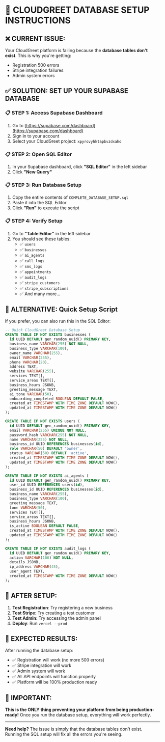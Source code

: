 # 🚀 **CLOUDGREET DATABASE SETUP INSTRUCTIONS**

## ❌ **CURRENT ISSUE:**
Your CloudGreet platform is failing because the **database tables don't exist**. This is why you're getting:
- Registration 500 errors
- Stripe integration failures  
- Admin system errors

## ✅ **SOLUTION: SET UP YOUR SUPABASE DATABASE**

### **📋 STEP 1: Access Supabase Dashboard**
1. Go to [https://supabase.com/dashboard](https://supabase.com/dashboard)
2. Sign in to your account
3. Select your CloudGreet project: `xpyrovyhktapbvzdxaho`

### **📋 STEP 2: Open SQL Editor**
1. In your Supabase dashboard, click **"SQL Editor"** in the left sidebar
2. Click **"New Query"**

### **📋 STEP 3: Run Database Setup**
1. Copy the entire contents of `COMPLETE_DATABASE_SETUP.sql`
2. Paste it into the SQL Editor
3. Click **"Run"** to execute the script

### **📋 STEP 4: Verify Setup**
1. Go to **"Table Editor"** in the left sidebar
2. You should see these tables:
   - ✅ `users`
   - ✅ `businesses`
   - ✅ `ai_agents`
   - ✅ `call_logs`
   - ✅ `sms_logs`
   - ✅ `appointments`
   - ✅ `audit_logs`
   - ✅ `stripe_customers`
   - ✅ `stripe_subscriptions`
   - ✅ And many more...

## 🎯 **ALTERNATIVE: Quick Setup Script**

If you prefer, you can also run this in the SQL Editor:

```sql
-- Quick CloudGreet Database Setup
CREATE TABLE IF NOT EXISTS businesses (
  id UUID DEFAULT gen_random_uuid() PRIMARY KEY,
  business_name VARCHAR(255) NOT NULL,
  business_type VARCHAR(100),
  owner_name VARCHAR(255),
  email VARCHAR(255),
  phone VARCHAR(20),
  address TEXT,
  website VARCHAR(255),
  services TEXT[],
  service_areas TEXT[],
  business_hours JSONB,
  greeting_message TEXT,
  ai_tone VARCHAR(50),
  onboarding_completed BOOLEAN DEFAULT FALSE,
  created_at TIMESTAMP WITH TIME ZONE DEFAULT NOW(),
  updated_at TIMESTAMP WITH TIME ZONE DEFAULT NOW()
);

CREATE TABLE IF NOT EXISTS users (
  id UUID DEFAULT gen_random_uuid() PRIMARY KEY,
  email VARCHAR(255) UNIQUE NOT NULL,
  password_hash VARCHAR(255) NOT NULL,
  name VARCHAR(255) NOT NULL,
  business_id UUID REFERENCES businesses(id),
  role VARCHAR(50) DEFAULT 'owner',
  status VARCHAR(50) DEFAULT 'active',
  created_at TIMESTAMP WITH TIME ZONE DEFAULT NOW(),
  updated_at TIMESTAMP WITH TIME ZONE DEFAULT NOW()
);

CREATE TABLE IF NOT EXISTS ai_agents (
  id UUID DEFAULT gen_random_uuid() PRIMARY KEY,
  user_id UUID REFERENCES users(id),
  business_id UUID REFERENCES businesses(id),
  business_name VARCHAR(255),
  business_type VARCHAR(100),
  greeting_message TEXT,
  tone VARCHAR(50),
  services TEXT[],
  service_areas TEXT[],
  business_hours JSONB,
  is_active BOOLEAN DEFAULT FALSE,
  created_at TIMESTAMP WITH TIME ZONE DEFAULT NOW(),
  updated_at TIMESTAMP WITH TIME ZONE DEFAULT NOW()
);

CREATE TABLE IF NOT EXISTS audit_logs (
  id UUID DEFAULT gen_random_uuid() PRIMARY KEY,
  action VARCHAR(100) NOT NULL,
  details JSONB,
  ip_address VARCHAR(45),
  user_agent TEXT,
  created_at TIMESTAMP WITH TIME ZONE DEFAULT NOW()
);
```

## 🔧 **AFTER SETUP:**

1. **Test Registration**: Try registering a new business
2. **Test Stripe**: Try creating a test customer
3. **Test Admin**: Try accessing the admin panel
4. **Deploy**: Run `vercel --prod`

## 🎉 **EXPECTED RESULTS:**

After running the database setup:
- ✅ Registration will work (no more 500 errors)
- ✅ Stripe integration will work
- ✅ Admin system will work
- ✅ All API endpoints will function properly
- ✅ Platform will be 100% production ready

## 🚨 **IMPORTANT:**

**This is the ONLY thing preventing your platform from being production-ready!** Once you run the database setup, everything will work perfectly.

---

**Need help?** The issue is simply that the database tables don't exist. Running the SQL setup will fix all the errors you're seeing.
